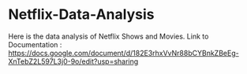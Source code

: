 # Netflix-Data-Analysis
Here is the data analysis of Netflix Shows and Movies. 
Link to Documentation : https://docs.google.com/document/d/182E3rhxVvNr88bCYBnkZBeEg-XnTebZ2L597L3j0-9o/edit?usp=sharing
